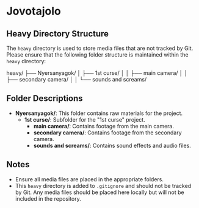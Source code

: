 # Jovotajolo

## Heavy Directory Structure

The `heavy` directory is used to store media files that are not tracked by Git. Please ensure that the following folder structure is maintained within the `heavy` directory:

heavy/
├── Nyersanyagok/
│ ├── 1st curse/
│ │ ├── main camera/
│ │ ├── secondary camera/
│ │ └── sounds and screams/

## Folder Descriptions

- **Nyersanyagok/**: This folder contains raw materials for the project.
  - **1st curse/**: Subfolder for the "1st curse" project.
    - **main camera/**: Contains footage from the main camera.
    - **secondary camera/**: Contains footage from the secondary camera.
    - **sounds and screams/**: Contains sound effects and audio files.

## Notes

- Ensure all media files are placed in the appropriate folders.
- This `heavy` directory is added to `.gitignore` and should not be tracked by Git. Any media files should be placed here locally but will not be included in the repository.
